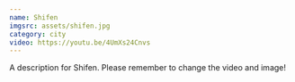 ```yaml
---
name: Shifen
imgsrc: assets/shifen.jpg
category: city
video: https://youtu.be/4UmXs24Cnvs
---
```

A description for Shifen. Please remember to change the video and image!